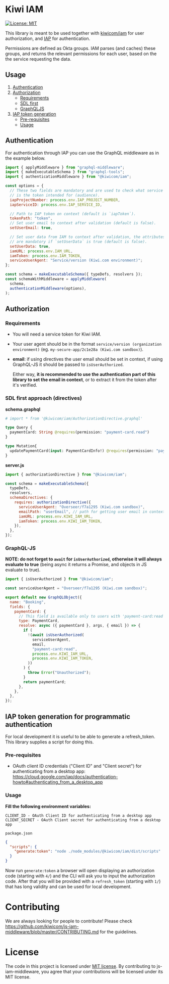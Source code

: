 # Kiwi IAM

[![License: MIT](https://img.shields.io/badge/License-MIT-yellow.svg)](https://opensource.org/licenses/MIT)

This library is meant to be used together with [kiwicom/iam](https://github.com/kiwicom/iam)
for user authorization, and [IAP](https://cloud.google.com/iap/) for
authentication.

Permissions are defined as Okta groups. IAM parses (and caches) these groups,
and returns the relevant permissions for each user, based on the the service
requesting the data.

## Usage

1. [Authentication](#authentication)
2. [Authorization](#authorization)
   - [Requirements](#requirements)
   - [SDL first](<#sdl-first-approach-(directives)>)
   - [GraphQLJS](#GraphQL-JS)
3. [IAP token generation](#IAP-token-generation)
   - [Pre-requisites](#pre-requisites)
   - [Usage](#usage)

## Authentication

For authentication through IAP you can use the GraphQL middleware as in the
example below.

```js
import { applyMiddleware } from "graphql-middleware";
import { makeExecutableSchema } from "graphql-tools";
import { authenticationMiddleware } from "@kiwicom/iam";

const options = {
  // These two fields are mandatory and are used to check what service
  // is the token intended for (audience).
  iapProjectNumber: process.env.IAP_PROJECT_NUMBER,
  iapServiceID: process.env.IAP_SERVICE_ID,

  // Path to IAP token on context (default is `iapToken`).
  tokenPath: "token",
  // Set user email to context after validation (default is false).
  setUserEmail: true,

  // Set user data from IAM to context after validation, the attributes below
  // are mandatory if `setUserData` is true (default is false).
  setUserData: true,
  iamURL: process.env.IAM_URL,
  iamToken: process.env.IAM_TOKEN,
  serviceUserAgent: "Service/version (Kiwi.com environment)";
};

const schema = makeExecutableSchema({ typeDefs, resolvers });
const schemaWithMiddleware = applyMiddleware(
  schema,
  authenticationMiddleware(options),
);
```

## Authorization

### Requirements

- You will need a service token for Kiwi IAM.
- Your user agent should be in the format `service/version (organization environment)` (eg. `my-secure-app/2c1e28a (Kiwi.com sandbox)`).
- **email**: if using directives the user email should be set in context, if
  using GraphQL-JS it should be passed to `isUserAuthorized`.

  Either way, **it is recommended to use the authentication part of this library
  to set the email in context**, or to extract it from the token after it's verified.

### SDL first approach (directives)

**schema.graphql**

```graphql
# import * from '@kiwicom/iam/AuthorizationDirective.graphql'

type Query {
  paymentCard: String @requires(permission: "payment-card.read")
}

type Mutation{
  updatePaymentCard(input: PaymentCardInfo!) @requires(permission: "payment-card.write")
}
```

**server.js**

```js
import { authorizationDirective } from "@kiwicom/iam";

const schema = makeExecutableSchema({
  typeDefs,
  resolvers,
  schemaDirectives: {
    requires: authorizationDirective({
      serviceUserAgent: "Overseer/f7a1295 (Kiwi.com sandbox)",
      emailPath: "userEmail", // path for getting user email in context, default is 'iapEmail'
      iamURL: process.env.KIWI_IAM_URL,
      iamToken: process.env.KIWI_IAM_TOKEN,
    }),
  },
});
```

### GraphQL-JS

**NOTE: do not forget to `await` for `isUserAuthorized`, otherwise it will
always evaluate to true** (being async it returns a Promise, and objects in JS
evaluate to true).

```js
import { isUserAuthorized } from "@kiwicom/iam";

const serviceUserAgent = "Overseer/f7a1295 (Kiwi.com sandbox)";

export default new GraphQLObject({
  name: "Booking",
  fields: {
    paymentCard: {
      // This field is available only to users with 'payment-card:read' permissions.
      type: PaymentCard,
      resolve: async ({ paymentCard }, args, { email }) => {
        if (
          !(await isUserAuthorized(
            serviceUserAgent,
            email,
            "payment-card:read",
            process.env.KIWI_IAM_URL,
            process.env.KIWI_IAM_TOKEN,
          ))
        ) {
          throw Error("Unauthorized");
        }
        return paymentCard;
      },
    },
  },
});
```

## IAP token generation for programmatic authentication 

For local development it is useful to be able to generate a refresh_token. This library supplies a script for doing this.

### Pre-requisites

- OAuth client ID credentials ("Client ID" and "Client secret") for authenticating from a desktop app: <https://cloud.google.com/iap/docs/authentication-howto#authenticating_from_a_desktop_app>

### Usage

**Fill the following environment variables:**

```
CLIENT_ID - OAuth Client ID for authenticating from a desktop app
CLIENT_SECRET - OAuth Client secret for authenticating from a desktop app
```

`package.json`

```json
{
  "scripts": {
    "generate:token": "node ./node_modules/@kiwicom/iam/dist/scripts"
  }
}
```

Now run `generate:token` a browser will open displaying an authorization code (starting with `4/`) and the CLI will ask you to input the authorization code. After that you will be provided with a `refresh_token` (starting with `1/`) that has long validity and can be used for local development.

# Contributing

We are always looking for people to contribute! Please check https://github.com/kiwicom/js-iam-middleware/blob/master/CONTRIBUTING.md for the guidelines.

# License

The code in this project is licensed under [MIT license](https://github.com/kiwicom/js-iam-middleware/blob/master/LICENSE). By contributing to js-iam-middleware, you agree that your contributions will be licensed under its MIT license.
